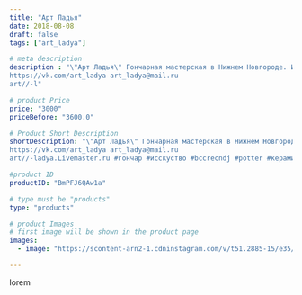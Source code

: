 ```yaml
---
title: "Арт Ладья"
date: 2018-08-08
draft: false
tags: ["art_ladya"]

# meta description
description : "\"Арт Ладья\" Гончарная мастерская в Нижнем Новгороде. Изготовление керамики и мастер//-классы по обучению. 
https://vk.com/art_ladya art_ladya@mail.ru 
art//-l"

# product Price
price: "3000"
priceBefore: "3600.0"

# Product Short Description
shortDescription: "\"Арт Ладья\" Гончарная мастерская в Нижнем Новгороде. Изготовление керамики и мастер//-классы по обучению. 
https://vk.com/art_ladya art_ladya@mail.ru 
art//-ladya.Livemaster.ru #гончар #исскуство #bccrecndj #potter #керамикадляинтерьера #керамикаручнаяработа #гончарнаямастерская #керамиканазаказ #handmade #посудаизглины #керамика #гончарнаяпосуда #эксклюзивнаякерамика #dishes #decor #ceramicar #peaches #claygoods #restaurant #earthenware #ceramic #design #bowl #dish #plate #ceramicart #berries #ягодник #clay #авторскаякерамика"

#product ID
productID: "BmPFJ6QAw1a"

# type must be "products"
type: "products"

# product Images
# first image will be shown in the product page
images:
  - image: "https://scontent-arn2-1.cdninstagram.com/v/t51.2885-15/e35/39902776_297415531061143_8049582420028030976_n.jpg?se=7&tp=1&_nc_ht=scontent-arn2-1.cdninstagram.com&_nc_cat=107&_nc_ohc=_-HwFwwM6r0AX_ILkBM&ccb=7-4&oh=a48b81f506b9778fa4822290499bb844&oe=608435FF&_nc_sid=86f79a&ig_cache_key=MTg0MTcxMzQ0Mzg3MTMyOTYyNg%3D%3D.2-ccb7-4"

---
```

lorem
